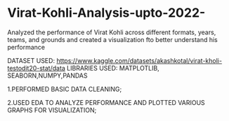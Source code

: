 # Virat-Kohli-Analysis-upto-2022-
Analyzed the performance of Virat Kohli across different formats, years, teams, and grounds and created a visualization fto better understand his performance




DATASET USED: https://www.kaggle.com/datasets/akashkotal/virat-kholi-testodit20-stat/data
LIBRARIES USED: MATPLOTLIB, SEABORN,NUMPY,PANDAS

1.PERFORMED BASIC DATA CLEANING;



2.USED EDA TO ANALYZE PERFORMANCE AND PLOTTED VARIOUS GRAPHS FOR VISUALIZATION;
